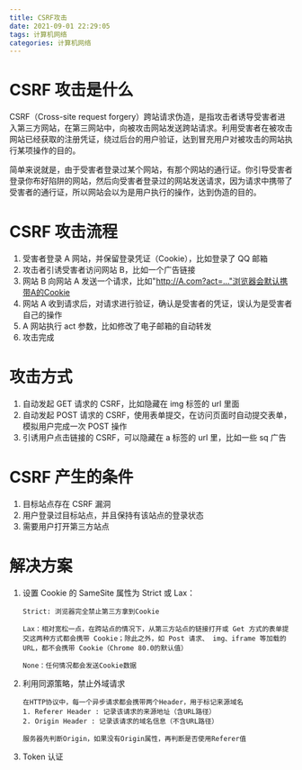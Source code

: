 ```yaml
---
title: CSRF攻击
date: 2021-09-01 22:29:05
tags: 计算机网络
categories: 计算机网络
---
```


# CSRF 攻击是什么

CSRF（Cross-site request forgery）跨站请求伪造，是指攻击者诱导受害者进入第三方网站，在第三网站中，向被攻击网站发送跨站请求。利用受害者在被攻击网站已经获取的注册凭证，绕过后台的用户验证，达到冒充用户对被攻击的网站执行某项操作的目的。

简单来说就是，由于受害者登录过某个网站，有那个网站的通行证。你引导受害者登录你布好陷阱的网站，然后向受害者登录过的网站发送请求，因为请求中携带了受害者的通行证，所以网站会以为是用户执行的操作，达到伪造的目的。

# CSRF 攻击流程

1. 受害者登录 A 网站，并保留登录凭证（Cookie），比如登录了 QQ 邮箱
2. 攻击者引诱受害者访问网站 B，比如一个广告链接
3. 网站 B 向网站 A 发送一个请求，比如"http://A.com?act=..."浏览器会默认携带A的Cookie
4. 网站 A 收到请求后，对请求进行验证，确认是受害者的凭证，误认为是受害者自己的操作
5. A 网站执行 act 参数，比如修改了电子邮箱的自动转发
6. 攻击完成

# 攻击方式

1. 自动发起 GET 请求的 CSRF，比如隐藏在 img 标签的 url 里面
2. 自动发起 POST 请求的 CSRF，使用表单提交，在访问页面时自动提交表单，模拟用户完成一次 POST 操作
3. 引诱用户点击链接的 CSRF，可以隐藏在 a 标签的 url 里，比如一些 sq 广告

# CSRF 产生的条件

1. 目标站点存在 CSRF 漏洞
2. 用户登录过目标站点，并且保持有该站点的登录状态
3. 需要用户打开第三方站点

# 解决方案

1. 设置 Cookie 的 SameSite 属性为 Strict 或 Lax：

   ```
   Strict: 浏览器完全禁止第三方拿到Cookie

   Lax：相对宽松一点，在跨站点的情况下，从第三方站点的链接打开或 Get 方式的表单提交这两种方式都会携带 Cookie；除此之外，如 Post 请求、 img、iframe 等加载的 URL，都不会携带 Cookie（Chrome 80.0的默认值）

   None：任何情况都会发送Cookie数据
   ```

2. 利用同源策略，禁止外域请求
   ```
   在HTTP协议中，每一个异步请求都会携带两个Header，用于标记来源域名
   1. Referer Header : 记录该请求的来源地址（含URL路径）
   2. Origin Header : 记录该请求的域名信息（不含URL路径）
   
   服务器先判断Origin，如果没有Origin属性，再判断是否使用Referer值
   ```
3. Token 认证
